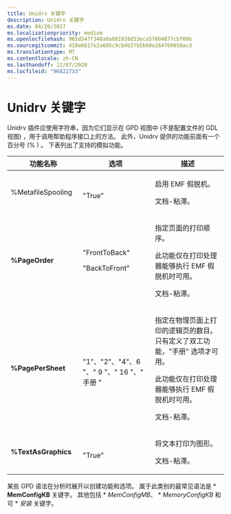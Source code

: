 ```yaml
---
title: Unidrv 关键字
description: Unidrv 关键字
ms.date: 04/20/2017
ms.localizationpriority: medium
ms.openlocfilehash: 965d547f348a9a081938d33eca57604877cbf09b
ms.sourcegitcommit: 418e6617e2a695c9cb4b37b5b60e264760858acd
ms.translationtype: MT
ms.contentlocale: zh-CN
ms.lasthandoff: 12/07/2020
ms.locfileid: "96822733"
---
```

# <a name="unidrv-keywords"></a>Unidrv 关键字


Unidrv 插件应使用字符串，因为它们显示在 GPD 视图中 (不是配置文件的 GDL 视图) ，用于调用帮助程序接口上的方法。 此外，Unidrv 提供的功能前面有一个百分号 (% ) 。 下表列出了支持的模拟功能。

<table>
<colgroup>
<col width="33%" />
<col width="33%" />
<col width="33%" />
</colgroup>
<thead>
<tr class="header">
<th>功能名称</th>
<th>选项</th>
<th>描述</th>
</tr>
</thead>
<tbody>
<tr class="odd">
<td>%MetafileSpooling</td>
<td><p></p>
"True"</td>
<td><p>启用 EMF 假脱机。</p>
<p>文档-粘滞。</p></td>
</tr>
<tr class="even">
<td><p><strong>%PageOrder</strong></p></td>
<td><p>"FrontToBack"</p>
<p>"BackToFront"</p></td>
<td><p>指定页面的打印顺序。</p>
<p>此功能仅在打印处理器能够执行 EMF 假脱机时可用。</p>
<p>文档-粘滞。</p></td>
</tr>
<tr class="odd">
<td><p><strong>%PagePerSheet</strong></p></td>
<td><p></p>
"1"、"2"、"4"、6 "、" 9 "、" 16 "、" 手册 "</td>
<td><p>指定在物理页面上打印的逻辑页的数目。 只有定义了双工功能，"手册" 选项才可用。</p>
<p>此功能仅在打印处理器能够执行 EMF 假脱机时可用。</p>
<p>文档-粘滞。</p></td>
</tr>
<tr class="even">
<td><p><strong>%TextAsGraphics</strong></p></td>
<td><p></p>
"True"</td>
<td><p>将文本打印为图形。</p>
<p>文档-粘滞。</p></td>
</tr>
</tbody>
</table>

 

某些 GPD 语法在分析时展开以创建功能和选项。 属于此类别的最常见语法是 \* **MemConfigKB** 关键字。 其他包括 \* *_MemConfigMB_*、 \* *_MemoryConfigKB_* 和可 \* *_安装_* 关键字。

 

 




